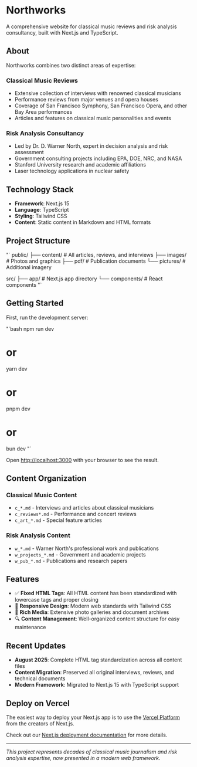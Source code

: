 # Northworks

A comprehensive website for classical music reviews and risk analysis consultancy, built with Next.js and TypeScript.

## About

Northworks combines two distinct areas of expertise:

### Classical Music Reviews
- Extensive collection of interviews with renowned classical musicians
- Performance reviews from major venues and opera houses
- Coverage of San Francisco Symphony, San Francisco Opera, and other Bay Area performances
- Articles and features on classical music personalities and events

### Risk Analysis Consultancy
- Led by Dr. D. Warner North, expert in decision analysis and risk assessment
- Government consulting projects including EPA, DOE, NRC, and NASA
- Stanford University research and academic affiliations
- Laser technology applications in nuclear safety

## Technology Stack

- **Framework**: Next.js 15
- **Language**: TypeScript
- **Styling**: Tailwind CSS
- **Content**: Static content in Markdown and HTML formats

## Project Structure

"`
public/
├── content/          # All articles, reviews, and interviews
├── images/          # Photos and graphics
├── pdf/             # Publication documents
└── pictures/        # Additional imagery

src/
├── app/             # Next.js app directory
└── components/      # React components
"`

## Getting Started

First, run the development server:

"`bash
npm run dev
# or
yarn dev
# or
pnpm dev
# or
bun dev
"`

Open [http://localhost:3000](http://localhost:3000) with your browser to see the result.

## Content Organization

### Classical Music Content
- `c_*.md` - Interviews and articles about classical musicians
- `c_reviews*.md` - Performance and concert reviews
- `c_art_*.md` - Special feature articles

### Risk Analysis Content  
- `w_*.md` - Warner North's professional work and publications
- `w_projects_*.md` - Government and academic projects
- `w_pub_*.md` - Publications and research papers

## Features

- ✅ **Fixed HTML Tags**: All HTML content has been standardized with lowercase tags and proper closing
- 📱 **Responsive Design**: Modern web standards with Tailwind CSS
- 🎵 **Rich Media**: Extensive photo galleries and document archives
- 🔍 **Content Management**: Well-organized content structure for easy maintenance

## Recent Updates

- **August 2025**: Complete HTML tag standardization across all content files
- **Content Migration**: Preserved all original interviews, reviews, and technical documents
- **Modern Framework**: Migrated to Next.js 15 with TypeScript support

## Deploy on Vercel

The easiest way to deploy your Next.js app is to use the [Vercel Platform](https://vercel.com/new?utm_medium=default-template&filter=next.js&utm_source=create-next-app&utm_campaign=create-next-app-readme) from the creators of Next.js.

Check out our [Next.js deployment documentation](https://nextjs.org/docs/app/building-your-application/deploying) for more details.

---

*This project represents decades of classical music journalism and risk analysis expertise, now presented in a modern web framework.*
